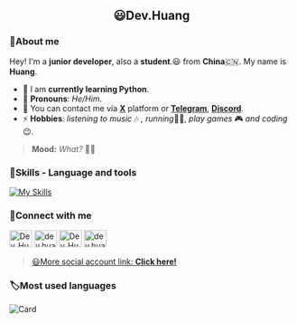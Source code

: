 

<h2 align="center">😃Dev.Huang</h2>

### 👋About me

Hey! I'm a **junior developer**, also a **student**.😃 from **China**🇨🇳. My name is **Huang**.
- 🌱 I am **currently learning Python**.
- 🤗 **Pronouns**: *He/Him*.
- 💬 You can contact me via [**X**](https://x.com/Dev_Huang1) platform or [**Telegram**](https://t.me/@Dev_Huang), [**Discord**](https://discord.com/invite/xCeAQ3RS).
- ⚡ **Hobbies**: *listening to music* 🎶 *, running*🏃🏻, *play games* 🎮 *and coding*😉.

> **Mood:** *What?* 🤔😦

### 🔧Skills - Language and tools
[![My Skills](https://skillicons.dev/icons?i=python,html,css,vscode,pycharm,github,linkedin,discord,vercel,windows,twitter,notion,markdown)](https://skillicons.dev)

### 📌Connect with me

<p align="left">
<a href="https://x.com/Dev_Huang" target="blank"><img src="https://upload.wikimedia.org/wikipedia/commons/6/6f/Logo_of_Twitter.svg" height="30" width="40" alt="Dev_Huang1"></a>
<a href="https://instagram.com/dev.huang" target="blank"><img src="https://upload.wikimedia.org/wikipedia/commons/9/95/Instagram_logo_2022.svg" height="30" width="40" alt="dev.huang"></a>
<a href="https://t.me/@Dev_Huang" target="blank"><img src="https://upload.wikimedia.org/wikipedia/commons/8/83/Telegram_2019_Logo.svg" height="30" width="40" alt="Dev_Huang"></a>
  <a href="https://discord.com/invite/xCeAQ3RS" target="blank"><img src="https://www.svgrepo.com/download/353655/discord-icon.svg" height="30" width="40" alt="dev.huang"></a>
  <a href="himg src="https://www.svgrepo.com/show/303147/whatsapp-icon-logo.svg" height="30" width="40" alt="WhatsApp">
</p>

> 😃More social account link: 
> [**Click here!**](https://bento.me/dev-huang)

### 🏷Most used languages
![Card](https://github-readme-stats.vercel.app/api/top-langs/?username=Dev-Huang1&hide_title=true&hide_border=true&layout=compact&theme=auto)


</a>

<!--Thanks for watching😄-->
